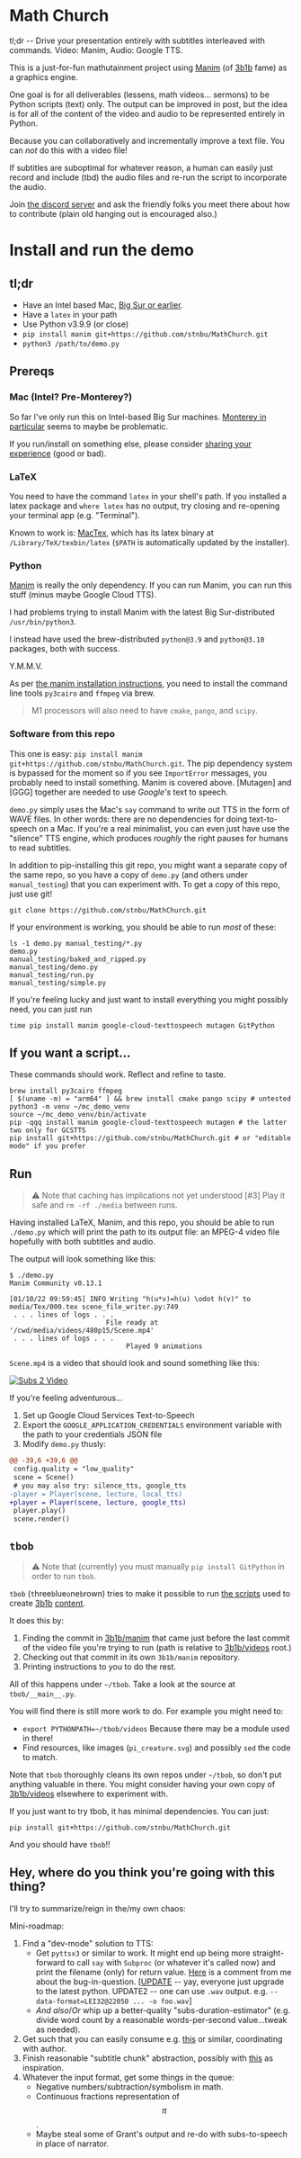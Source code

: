 # Math Church

tl;dr -- Drive your presentation entirely with subtitles interleaved with commands. Video: Manim, Audio: Google TTS.

This is a just-for-fun mathutainment project using [Manim](https://www.manim.community/) (of [3b1b](https://www.3blue1brown.com/) fame) as a graphics engine.

One goal is for all deliverables (lessens, math videos... sermons) to be Python scripts (text) only. The output can be improved in post, but the idea is for all of the content of the video and audio to be represented entirely in Python.

Because you can collaboratively and incrementally improve a text file. You can _not_ do this with a video file!

If subtitles are suboptimal for whatever reason, a human can easily just record and include (tbd) the audio files and re-run the script to incorporate the audio.

Join [the discord server](https://discord.gg/XTHcHc7N) and ask the friendly folks you meet there about how to contribute (plain old hanging out is encouraged also.)

# Install and run the demo

## tl;dr

* Have an Intel based Mac, [Big Sur or earlier](../../issues/3).
* Have a `latex` in your path
* Use Python v3.9.9 (or close)
* `pip install manim git+https://github.com/stnbu/MathChurch.git`
* `python3 /path/to/demo.py`

## Prereqs

### Mac (Intel? Pre-Monterey?)

So far I've only run this on Intel-based Big Sur machines. [Monterey in particular](../../issues/3) seems to maybe be problematic.

If you run/install on something else, please consider [sharing your experience](https://github.com/stnbu/MathChurch/issues/new) (good or bad).

### LaTeX

You need to have the command `latex` in your shell's path. If you installed a latex package and `where latex` has no output, try closing and re-opening your terminal app (e.g. "Terminal").

Known to work is: [MacTex](https://www.tug.org/mactex/mactex-download.html), which has its latex binary at `/Library/TeX/texbin/latex` (`$PATH` is automatically updated by the installer).

### Python

[Manim](https://github.com/ManimCommunity/manim) is really the only dependency. If you can run Manim, you can run this stuff (minus maybe Google Cloud TTS).

I had problems trying to install Manim with the latest Big Sur-distributed `/usr/bin/python3`.

I instead have used the brew-distributed `python@3.9` and `python@3.10` packages, both with success.

Y.M.M.V.

As per [the manim installation instructions](https://docs.manim.community/en/stable/installation/macos.html#macos), you need to install the command line tools `py3cairo` and `ffmpeg` via brew.

> M1 processors will also need to have `cmake`, `pango`, and `scipy`.

### Software from this repo

This one is easy: `pip install manim git+https://github.com/stnbu/MathChurch.git`. The pip dependency system is bypassed for the moment so if you see `ImportError` messages, you probably need to install something. Manim is covered above. [Mutagen] and [GGG] together are needed to use _Google's_ text to speech.

`demo.py` simply uses the Mac's `say` command to write out TTS in the form of WAVE files. In other words: there are no dependencies for doing text-to-speech on a Mac. If you're a real minimalist, you can even just have use the "silence" TTS engine, which produces _roughly_ the right pauses for humans to read subtitles.

In addition to pip-installing this git repo, you might want a separate copy of the same repo, so you have a copy of `demo.py` (and others under `manual_testing`) that you can experiment with. To get a copy of this repo, just use git!

```
git clone https://github.com/stnbu/MathChurch.git
```

If your environment is working, you should be able to run _most_ of these:

```
ls -1 demo.py manual_testing/*.py
demo.py
manual_testing/baked_and_ripped.py
manual_testing/demo.py
manual_testing/run.py
manual_testing/simple.py
```

If you're feeling lucky and just want to install everything you might possibly need, you can just run

```
time pip install manim google-cloud-texttospeech mutagen GitPython
```

## If you want a script...

These commands should work. Reflect and refine to taste.

```
brew install py3cairo ffmpeg
[ $(uname -m) = "arm64" ] && brew install cmake pango scipy # untested
python3 -m venv ~/mc_demo_venv
source ~/mc_demo_venv/bin/activate
pip -qqq install manim google-cloud-texttospeech mutagen # the latter two only for GCSTTS
pip install git+https://github.com/stnbu/MathChurch.git # or "editable mode" if you prefer
```

## Run

> ⚠ Note that caching has implications not yet understood [#3]
> Play it safe and `rm -rf ./media` between runs.

Having installed LaTeX, Manim, and this repo, you should be able to run `./demo.py` which will print the path to its output file: an MPEG-4 video file hopefully with both subtitles and audio.

The output will look something like this:

```
$ ./demo.py
Manim Community v0.13.1

[01/10/22 09:59:45] INFO Writing "h(u*v)=h(u) \odot h(v)" to media/Tex/000.tex scene_file_writer.py:749
 . . . lines of logs . . .
                        File ready at '/cwd/media/videos/480p15/Scene.mp4'
 . . . lines of logs . . .
                             Played 9 animations
```

`Scene.mp4` is a video that should look and sound something like this:

[![Subs 2 Video](http://img.youtube.com/vi/_c5xLnW9Eo0/0.jpg)](http://www.youtube.com/watch?v=_c5xLnW9Eo0 "Subs 2 Video")

If you're feeling adventurous...

1. Set up Google Cloud Services Text-to-Speech
1. Export the `GOOGLE_APPLICATION_CREDENTIALS` environment variable with the path to
your credentials JSON file
1. Modify `demo.py` thusly:

```diff
@@ -39,6 +39,6 @@
 config.quality = "low_quality"
 scene = Scene()
 # you may also try: silence_tts, google_tts
-player = Player(scene, lecture, local_tts)
+player = Player(scene, lecture, google_tts)
 player.play()
 scene.render()
```

## `tbob`

> ⚠ Note that (currently) you must manually `pip install GitPython` in order to run `tbob`.

`tbob` (`t`hree`b`lue`o`ne`b`rown) tries to make it possible to run [the scripts](https://github.com/3b1b/videos) used to create [3b1b](https://www.3blue1brown.com/) [content](https://www.youtube.com/c/3blue1brown).

It does this by:

1. Finding the commit in [3b1b/manim](https://github.com/3b1b/manim) that came just before the last commit of the video file you're trying to run (path is relative to [3b1b/videos](https://github.com/3b1b/videos) root.)
1. Checking out that commit in its own `3b1b/manim` repository.
1. Printing instructions to you to do the rest.

All of this happens under `~/tbob`. Take a look at the source at `tbob/__main__.py`.

You will find there is still more work to do. For example you might need to:

* `export PYTHONPATH=~/tbob/videos` Because there may be a module used in there!
* Find resources, like images (`pi_creature.svg`) and possibly `sed` the code to match.

Note that `tbob` thoroughly cleans its own repos under `~/tbob`, so don't put anything
valuable in there. You might consider having your own copy of [3b1b/videos](https://github.com/3b1b/videos) elsewhere to experiment
with.

If you just want to try tbob, it has minimal dependencies. You can just:

```
pip install git+https://github.com/stnbu/MathChurch.git
```

And you should have `tbob`!!

## Hey, where do you think you're going with this thing?

I'll try to summarize/reign in the/my own chaos:

Mini-roadmap:

1. Find a "dev-mode" solution to TTS:
   * Get `pyttsx3` or similar to work. It might end up being more straight-
   forward to call `say` with `Subproc` (or whatever it's called now) and print
   the filename (only) for return value.
   [Here](https://github.com/nateshmbhat/pyttsx3/issues/177#issuecomment-1008033309)
   is a comment from me about the bug-in-question.
   [[UPDATE](https://bugs.python.org/issue30077) -- yay, everyone just upgrade to
   the latest python. UPDATE2 -- one can use `.wav` output.
   e.g. `--data-format=LEI32@22050 ... -o foo.wav`]
   * _And also_/_Or_ whip up a better-quality "subs-duration-estimator" (e.g.
   divide word count by a reasonable words-per-second value...tweak as needed).
1. Get such that you can easily consume e.g.
[this](https://discord.com/channels/927656471599149117/927656472203112461/929421225686622249)
or similar, coordinating with author.
1. Finish reasonable "subtitle chunk" abstraction, possibly with
[this](https://github.com/stnbu/MathChurch/blob/4ea56db05e62f0a1d1ce8c3ce0ab4085d8c6fd59/presenter/the_subtitle_class_poc.py) as inspiration.
1. Whatever the input format, get some things in the queue:
   * Negative numbers/subtraction/symbolism in math.
   * Continuous fractions representation of $$\pi$$.
   * Maybe steal some of Grant's output and re-do with subs-to-speech in place
   of narrator.
